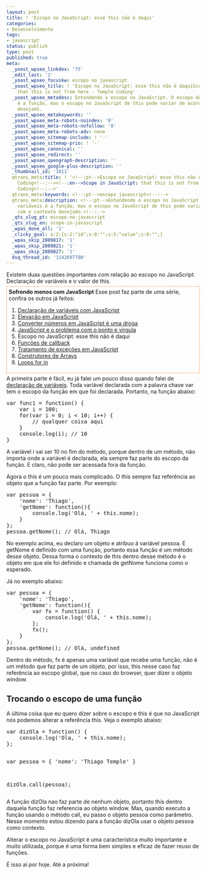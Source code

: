 ```yaml
---
layout: post
title: ! 'Escopo no JavaScript: esse this não é daqui'
categories:
- Desenvolvimento
tags:
- javascript
status: publish
type: post
published: true
meta:
  _yoast_wpseo_linkdex: '75'
  _edit_last: '2'
  _yoast_wpseo_focuskw: escopo no javascript
  _yoast_wpseo_title: ! 'Escopo no JavaScript: esse this não é daquiScope in JavaScript:
    that this is not from here - Temple Coding'
  _yoast_wpseo_metadesc: Entendendo o escopo no JavaScript. O escopo de variáveis
    é a função, mas o escopo no JavaScript de this pode variar de acordo com o contexto
    desejado.
  _yoast_wpseo_metakeywords: ''
  _yoast_wpseo_meta-robots-noindex: '0'
  _yoast_wpseo_meta-robots-nofollow: '0'
  _yoast_wpseo_meta-robots-adv: none
  _yoast_wpseo_sitemap-include: ! '-'
  _yoast_wpseo_sitemap-prio: ! '-'
  _yoast_wpseo_canonical: ''
  _yoast_wpseo_redirect: ''
  _yoast_wpseo_opengraph-description: ''
  _yoast_wpseo_google-plus-description: ''
  _thumbnail_id: '1011'
  qtrans_meta:title: ! '<!--:pt-->Escopo no JavaScript: esse this não é daqui | Temple
    Coding<!--:--><!--:en-->Scope in JavaScript: that this is not from here | Temple
    Coding<!--:-->'
  qtrans_meta:keywords: <!--:pt-->escopo javascript<!--:-->
  qtrans_meta:description: <!--:pt-->Entendendo o escopo no JavaScript. O escopo de
    variáveis é a função, mas o escopo no JavaScript de this pode variar de acordo
    com o contexto desejado.<!--:-->
  _qts_slug_pt: escopo-no-javascript
  _qts_slug_en: scope-in-javascript
  _wpas_done_all: '1'
  _clicky_goal: a:2:{s:2:"id";s:0:"";s:5:"value";s:0:"";}
  _wpas_skip_2089817: '1'
  _wpas_skip_2089821: '1'
  _wpas_skip_2089827: '1'
  dsq_thread_id: '1142697780'
---
```

<!--:pt-->Existem duas questões importantes com relação ao escopo no JavaScript.  Declaração de variáveis e o valor de this.
<div style="margin: 5px 0px; border: #f48432 1px dashed; padding: 5px;"><strong>Sofrendo menos com JavaScript</strong>
Esse post faz parte de uma série, confira os outros já feitos:
<ol>
	<li><a href="http://templecoding.com/declarao-de-variveis-com-javascript/">Declaração de variáveis com JavaScript</a></li>
	<li><a href="http://templecoding.com/elevao-em-javascript/">Elevação em JavaScript</a></li>
	<li><a href="http://templecoding.com/converter-numeros-em-javascript-e-uma-droga/">Converter números em JavaScript é uma droga</a></li>
	<li><a href="http://templecoding.com/javascript-ponto-virgula/">JavaScript e o problema com o ponto e vírgula</a></li>
	<li>Escopo no JavaScript: esse this não é daqui</li>
	<li><a href="http://templecoding.com/funcoes-de-callback-no-javascript/">Funções de callback</a></li>
	<li><a href="http://templecoding.com/tratamento-excecoes-javascript/">Tratamento de exceções em JavaScript</a></li>
	<li><a href="http://templecoding.com/construtores-de-arrays-do-javascript/">Construtores de Arrays</a></li>
	<li><a href="http://templecoding.com/loops-for-in-no-javascript/">Loops for in</a></li>
</ol>
</div>
A primeira parte é fácil, eu já falei um pouco disso quando falei de <a href="http://templecoding.com/declarao-de-variveis-com-javascript/">declaração de variáveis</a>. Toda variável declarada com a palavra chave var tem o escopo da função em que foi declarada. Portanto, na função abaixo:
<pre class="brush: js; ruler: true; smart-tabs: false;">var func1 = function() { 
    var i = 100; 
    for(var i = 0; i &lt; 10; i++) { 
        // qualquer coisa aqui 
    } 
    console.log(i); // 10 
}</pre>
A variável i vai ser 10 no fim do método, porque dentro de um método, não importa onde a variável é declarada, ela sempre faz parte do escopo da função. E claro, não pode ser acessada fora da função.

Agora o this é um pouco mais complicado. O this sempre faz referência ao objeto que a função faz parte. Por exemplo:
<pre class="brush: js; ruler: true; smart-tabs: false;">var pessoa = { 
    'nome': 'Thiago', 
    'getNome': function(){ 
        console.log('Olá, ' + this.nome); 
    } 
}; 
pessoa.getNome(); // Olá, Thiago</pre>
No exemplo acima, eu declaro um objeto e atribuo à variável pessoa. E getNome é definido com uma função, portanto essa função é um método desse objeto. Dessa forma o contexto de this dentro desse método é o objeto em que ele foi definido e chamada de getNome funciona como o esperado.

Já no exemplo abaixo:
<pre class="brush: js; ruler: true; smart-tabs: false;">var pessoa = {  
    'nome': 'Thiago',  
    'getNome': function(){  
        var fx = function() { 
            console.log('Olá, ' + this.nome); 
        }; 
        fx(); 
    }  
};  
pessoa.getNome(); // Olá, undefined</pre>
Dentro do método, fx é apenas uma variável que recebe uma função, não é um método que faz parte de um objeto, por isso, this nesse caso faz referência ao escopo global, que no caso do browser, quer dizer o objeto window.
<h2>Trocando o escopo de uma função</h2>
A última coisa que eu quero dizer sobre o escopo e this é que no JavaScript nós podemos alterar a referência this. Veja o exemplo abaixo:
<pre class="brush: js; ruler: true; smart-tabs: false;">var dizOla = function() { 
    console.log('Ola, ' + this.nome); 
}; 

var pessoa = { 
    'nome': 'Thiago Temple' 
} 

dizOla.call(pessoa);</pre>
A função dizOla nao faz parte de nenhum objeto, portanto this dentro daquela função faz referencia ao objeto window. Mas, quando executo a função usando o método call, eu passo o objeto pessoa como parâmetro. Nesse momento estou dizendo para a função dizOla usar o objeto pessoa como contexto.

Alterar o escopo no JavaScript é uma característica muito importante e muito utilizada, porque é uma forma bem simples e eficaz de fazer reuso de funções.

É isso aí por hoje. Até a próxima!<!--:-->
